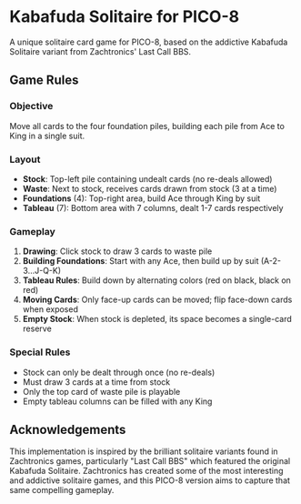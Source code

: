 # Kabafuda Solitaire for PICO-8

A unique solitaire card game for PICO-8, based on the addictive Kabafuda
Solitaire variant from Zachtronics' Last Call BBS.

## Game Rules

### Objective
Move all cards to the four foundation piles, building each pile from Ace to
King in a single suit.

### Layout
- **Stock**: Top-left pile containing undealt cards (no re-deals allowed)
- **Waste**: Next to stock, receives cards drawn from stock (3 at a time)
- **Foundations** (4): Top-right area, build Ace through King by suit
- **Tableau** (7): Bottom area with 7 columns, dealt 1-7 cards respectively

### Gameplay
1. **Drawing**: Click stock to draw 3 cards to waste pile
2. **Building Foundations**: Start with any Ace, then build up by suit (A-2-3...J-Q-K)
3. **Tableau Rules**: Build down by alternating colors (red on black, black on red)
4. **Moving Cards**: Only face-up cards can be moved; flip face-down cards when exposed
5. **Empty Stock**: When stock is depleted, its space becomes a single-card reserve

### Special Rules
- Stock can only be dealt through once (no re-deals)
- Must draw 3 cards at a time from stock
- Only the top card of waste pile is playable
- Empty tableau columns can be filled with any King

## Acknowledgements

This implementation is inspired by the brilliant solitaire variants found in
Zachtronics games, particularly "Last Call BBS" which featured the original
Kabafuda Solitaire. Zachtronics has created some of the most interesting and
addictive solitaire games, and this PICO-8 version aims to capture that same
compelling gameplay.
